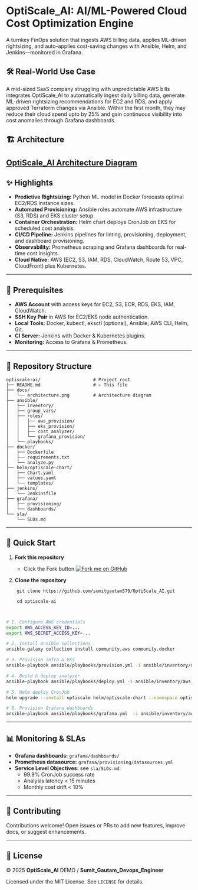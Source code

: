# OptiScale_AI: AI/ML-Powered Cloud Cost Optimization Engine 


A turnkey FinOps solution that ingests AWS billing data, applies ML-driven rightsizing, and auto-applies cost-saving changes with Ansible, Helm, and Jenkins—monitored in Grafana.

## 🛠️ Real-World Use Case

A mid-sized SaaS company struggling with unpredictable AWS bills integrates OptiScale_AI to automatically ingest daily billing data, generate ML-driven rightsizing recommendations for EC2 and RDS, and apply approved Terraform changes via Ansible. Within the first month, they may reduce their cloud spend upto by 25% and gain continuous visibility into cost anomalies through Grafana dashboards.

## 🏗️ Architecture

[OptiScale_AI Architecture Diagram](doc/OptiScale_AI_ARCH.png)
---

## ✨ Highlights
- **Predictive Rightsizing:** Python ML model in Docker forecasts optimal EC2/RDS instance sizes.
- **Automated Provisioning:** Ansible roles automate AWS infrastructure (S3, RDS) and EKS cluster setup.
- **Container Orchestration:** Helm chart deploys CronJob on EKS for scheduled cost analysis.
- **CI/CD Pipeline:** Jenkins pipelines for linting, provisioning, deployment, and dashboard provisioning.
- **Observability:** Prometheus scraping and Grafana dashboards for real-time cost insights.
- **Cloud Native:** AWS (EC2, S3, IAM, RDS, CloudWatch, Route 53, VPC, CloudFront) plus Kubernetes.

---

## 🔧 Prerequisites
- **AWS Account** with access keys for EC2, S3, ECR, RDS, EKS, IAM, CloudWatch.
- **SSH Key Pair** in AWS for EC2/EKS node authentication.
- **Local Tools:** Docker, kubectl, eksctl (optional), Ansible, AWS CLI, Helm, Git.
- **CI Server:** Jenkins with Docker & Kubernetes plugins.
- **Monitoring:** Access to Grafana & Prometheus.

---

## 📂 Repository Structure
```plaintext
optiscale-ai/                    # Project root
├── README.md                    # ← This file
├── docs/
│   └── architecture.png         # Architecture diagram
├── ansible/
│   ├── inventory/
│   ├── group_vars/
│   ├── roles/
│   │   ├── aws_provision/
│   │   ├── eks_provision/
│   │   ├── cost_analyzer/
│   │   └── grafana_provision/
│   └── playbooks/
├── docker/
│   ├── Dockerfile
│   ├── requirements.txt
│   └── analyze.py
├── helm/optiscale-chart/
│   ├── Chart.yaml
│   ├── values.yaml
│   └── templates/
├── jenkins/
│   └── Jenkinsfile
├── grafana/
│   ├── provisioning/
│   └── dashboards/
└── sla/
    └── SLOs.md
```

---

## 🚀 Quick Start

1. **Fork this repository**
    - Click the Fork button [![Fork me on GitHub](https://img.shields.io/badge/Fork%20me-blue.svg)](https://github.com/sumitgautam579/OptiScale_AI.git) 


2. **Clone the repository**
```
    git clone https://github.com/sumitgautam579/OptiScale_AI.git

    cd optiscale-ai
```
```bash


# 1. Configure AWS credentials
export AWS_ACCESS_KEY_ID=...
export AWS_SECRET_ACCESS_KEY=...

# 2. Install Ansible collections
ansible-galaxy collection install community.aws community.docker

# 3. Provision infra & EKS
ansible-playbook ansible/playbooks/provision.yml -i ansible/inventory/aws_ec2.yml

# 4. Build & deploy analyzer
ansible-playbook ansible/playbooks/deploy.yml -i ansible/inventory/aws_ec2.yml

# 5. Helm deploy CronJob
helm upgrade --install optiscale helm/optiscale-chart --namespace optiscale --create-namespace

# 6. Provision Grafana dashboards
ansible-playbook ansible/playbooks/grafana.yml  -i ansible/inventory/aws_ec2.yml
```

---

## 📊 Monitoring & SLAs
- **Grafana dashboards:** `grafana/dashboards/`
- **Prometheus datasource:** `grafana/provisioning/datasources.yml`
- **Service Level Objectives:** see `sla/SLOs.md`:
  - 99.9% CronJob success rate
  - Analysis latency < 15 minutes
  - Monthly cost drift < 10%

---

## 🤝 Contributing
Contributions welcome! Open issues or PRs to add new features, improve docs, or suggest enhancements.

---

## 📄 License

© 2025 **OptiScale_AI** DEMO / **Sumit_Gautam_Devops_Engineer**

Licensed under the MIT License. See `LICENSE` for details.
